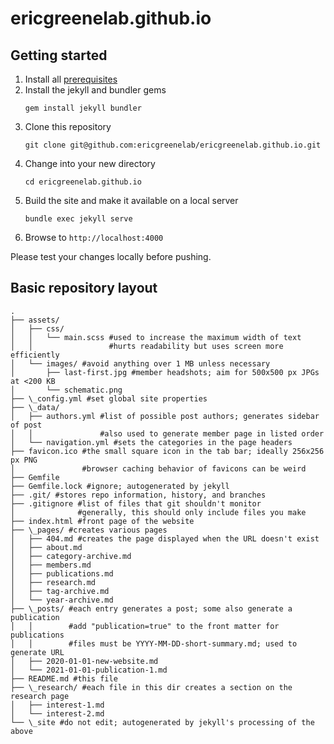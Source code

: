 ericgreenelab.github.io
====================

Getting started
---------------

 1. Install all [prerequisites](https://jekyllrb.com/docs/installation/)
 1. Install the jekyll and bundler gems
    ```
    gem install jekyll bundler
    ```
 1. Clone this repository
    ```
    git clone git@github.com:ericgreenelab/ericgreenelab.github.io.git
    ```
 1. Change into your new directory
    ```
    cd ericgreenelab.github.io
    ```
 1. Build the site and make it available on a local server
    ```
    bundle exec jekyll serve
    ```
 1. Browse to `http://localhost:4000`

Please test your changes locally before pushing.

Basic repository layout
-----------------------
```
.
├── assets/
│   ├── css/
│   │   └── main.scss #used to increase the maximum width of text
│   │                 #hurts readability but uses screen more efficiently
│   └── images/ #avoid anything over 1 MB unless necessary
│       ├── last-first.jpg #member headshots; aim for 500x500 px JPGs at <200 KB
│       └── schematic.png
├── \_config.yml #set global site properties
├── \_data/
│   ├── authors.yml #list of possible post authors; generates sidebar of post
│   │               #also used to generate member page in listed order
│   └── navigation.yml #sets the categories in the page headers
├── favicon.ico #the small square icon in the tab bar; ideally 256x256 px PNG
│               #browser caching behavior of favicons can be weird
├── Gemfile
├── Gemfile.lock #ignore; autogenerated by jekyll
├── .git/ #stores repo information, history, and branches
├── .gitignore #list of files that git shouldn't monitor
│              #generally, this should only include files you make
├── index.html #front page of the website
├── \_pages/ #creates various pages
│   ├── 404.md #creates the page displayed when the URL doesn't exist
│   ├── about.md
│   ├── category-archive.md
│   ├── members.md
│   ├── publications.md
│   ├── research.md
│   ├── tag-archive.md
│   └── year-archive.md
├── \_posts/ #each entry generates a post; some also generate a publication
│   │        #add "publication=true" to the front matter for publications
│   │        #files must be YYYY-MM-DD-short-summary.md; used to generate URL
│   ├── 2020-01-01-new-website.md
│   └── 2021-01-01-publication-1.md
├── README.md #this file
├── \_research/ #each file in this dir creates a section on the research page
│   ├── interest-1.md
│   └── interest-2.md
└── \_site #do not edit; autogenerated by jekyll's processing of the above
```

